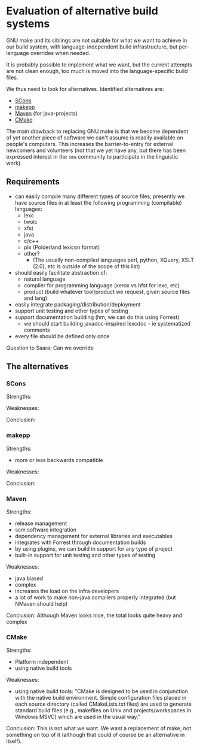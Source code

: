 # Evaluation of alternative build systems

GNU make and its siblings are not suitable for what we want to achieve in our build system, with language-independent build infrastructure, but per-language overrides when needed.

It is probably possible to implement what we want, but the current attempts are not clean enough, too much is moved into the language-specific build files.

We thus need to look for alternatives. Identified alternatives are:

- [SCons](http://www.scons.org/)
- [makepp](http://makepp.sourceforge.net/)
- [Maven](http://maven.apache.org/) (for java-projects)
- [CMake](http://www.cmake.org/)

The main drawback to replacing GNU make is that we become dependent of yet another piece of software we can't assume is readily available on people's computers. This increases the barrier-to-entry for external newcomers and volunteers (not that we yet have any, but there has been expressed interest in the `sma` community to participate in the linguistic work).

## Requirements

- can easily compile many different types of source files; presently we have source files in at least the following programming (compilable) languages:
  - lexc
  - twolc
  - xfst
  - java
  - c/c++
  - plx (Polderland lexicon format)
  - other?
    - (The usually non-compiled languages perl, python, XQuery, XSLT (2.0), etc is outside of the scope of this list)
- should easily facilitate abstraction of:
  - natural language
  - compiler for programming language (xerox vs hfst for lexc, etc)
  - product (build whatever tool/product we request, given source files and lang)
- easily integrate packaging/distribution/deployment
- support unit testing and other types of testing
- support documentation building (hm, we can do this using Forrest)
  - we should start building javadoc-inspired lexcdoc - ie systematized comments
- every file should be defined only once

Question to Saara:
Can we override

## The alternatives

### SCons

Strengths:

Weaknesses:

Conclusion:

### makepp

Strengths:

- more or less backwards compatible

Weaknesses:

Conclusion:

### Maven

Strengths:

- release management
- scm software integration
- dependency management for external libraries and executables
- integrates with Forrest through documentation builds
- by using plugins, we can build in support for any type of project
- built-in support for unit testing and other types of testing

Weaknesses:

- java biased
- complex
- increases the load on the infra developers
- a lot of work to make non-java compilers properly integrated (but NMaven should help)

Conclusion:
Although Maven looks nice, the total looks quite heavy and complex

### CMake

Strengths:

- Platform independent
- using native build tools

Weaknesses:

- using native build tools: "CMake is designed to be used in conjunction with the native build environment. Simple configuration files placed in each source directory (called CMakeLists.txt files) are used to generate standard build files (e.g., makefiles on Unix and projects/workspaces in Windows MSVC) which are used in the usual way."

Conclusion:
This is not what we want. We want a replacement of make, not something on top of it (although that could of course be an alternative in itself).
